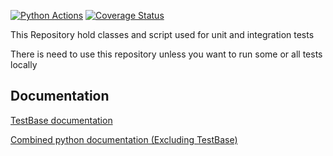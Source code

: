 [![Python Actions](https://github.com/SpiNNakerManchester/TestBase/actions/workflows/python_actions.yml/badge.svg?branch=main)](https://github.com/SpiNNakerManchester/TestBase/actions/workflows/python_actions.yml) [![Coverage Status](https://coveralls.io/repos/github/SpiNNakerManchester/TestBase/badge.svg)](https://coveralls.io/github/SpiNNakerManchester/TestBase)

This Repository hold classes and script used for unit and integration tests

There is need to use this repository unless you want to run some or all tests locally

Documentation
-------------
[TestBase documentation](https://spinnakertestbase.readthedocs.io/)

[Combined python documentation (Excluding TestBase)](http://spinnakermanchester.readthedocs.io)


